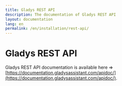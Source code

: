 ```yaml
---
title: Gladys REST API
description: The documentation of Gladys REST API
layout: documentation
lang: en
permalink: /en/installation/rest-api/
---
```


# Gladys REST API

Gladys REST API documentation is available here => [https://documentation.gladysassistant.com/apidoc/](https://documentation.gladysassistant.com/apidoc/).
